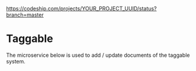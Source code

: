 
https://codeship.com/projects/YOUR_PROJECT_UUID/status?branch=master


# Taggable 

The microservice below is used to add / update documents of the taggable system. 

